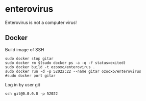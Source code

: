 # enterovirus

Enterovirus is not a computer virus!

## Docker

Build image of SSH

```
sudo docker stop gitar
sudo docker rm $(sudo docker ps -a -q -f status=exited)
sudo docker build -t ozooxo/enterovirus .
sudo docker run -d -p 52022:22 --name gitar ozooxo/enterovirus
#sudo docker port gitar
```

Log in by user git

```
ssh git@0.0.0.0 -p 52022
```
